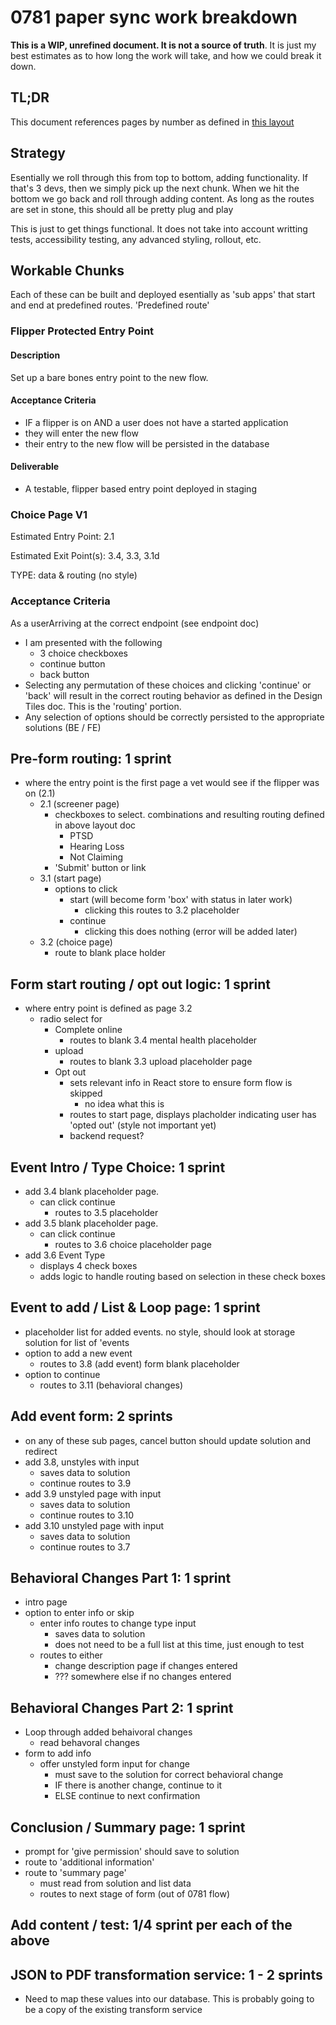 # 0781 paper sync work breakdown

**This is a WIP, unrefined document. It is not a source of truth**. It is just my best estimates as to how long the work will take, and how we could break it down.

## TL;DR

This document references pages by number as defined in [this layout](https://www.figma.com/design/r3Aj9FtLFS989mlVeBsgJg/0781-Redesign?node-id=9250-79571&node-type=section&t=coFOPPvO8yrT5Pcq-0)

## Strategy
Esentially we roll through this from top to bottom, adding functionality. If that's 3 devs, then we simply pick up the next chunk. When we hit the bottom we go back and roll through adding content. As long as the routes are set in stone, this should all be pretty plug and play

This is just to get things functional. It does not take into account writting tests, accessibility testing, any advanced styling, rollout, etc.

## Workable Chunks

Each of these can be built and deployed esentially as 'sub apps' that start and end at predefined routes. 'Predefined route'



### Flipper Protected Entry Point
#### Description
Set up a bare bones entry point to the new flow. 

#### Acceptance Criteria
- IF a flipper is on AND a user does not have a started application
- they will enter the new flow
- their entry to the new flow will be persisted in the database

#### Deliverable
- A testable, flipper based entry point deployed in staging



### Choice Page V1

Estimated Entry Point: 2.1 

Estimated Exit Point(s): 3.4, 3.3, 3.1d

TYPE: data & routing (no style)

### Acceptance Criteria

As a userArriving at the correct endpoint (see endpoint doc)

- I am presented with the following
  - 3 choice checkboxes
  - continue button
  - back button
- Selecting any permutation of these choices and clicking 'continue' or 'back' will result in the correct routing behavior as defined in the Design Tiles doc. This is the 'routing' portion.
- Any selection of options should be correctly persisted to the appropriate solutions (BE / FE)


## Pre-form routing: 1 sprint
- where the entry point is the first page a vet would see if the flipper was on (2.1)
  - 2.1 (screener page)
    - checkboxes to select. combinations and resulting routing defined in above layout doc
      - PTSD
      - Hearing Loss
      - Not Claiming
    - 'Submit' button or link
  - 3.1 (start page)
    - options to click
      - start (will become form 'box' with status in later work)
        - clicking this routes to 3.2 placeholder
      - continue
        - clicking this does nothing (error will be added later)
  - 3.2 (choice page)
    - route to blank place holder

## Form start routing / opt out logic: 1 sprint
- where entry point is defined as page 3.2
  - radio select for 
    - Complete online
      - routes to blank 3.4 mental health placeholder
    - upload
      - routes to blank 3.3 upload placeholder page
    - Opt out
      - sets relevant info in React store to ensure form flow is skipped
        - no idea what this is
      - routes to start page, displays placholder indicating user has 'opted out' (style not important yet)
      - backend request?

## Event Intro / Type Choice: 1 sprint
- add 3.4 blank placeholder page. 
  - can click continue
    - routes to 3.5 placeholder
- add 3.5 blank placeholder page. 
  - can click continue
    - routes to 3.6 choice placeholder page
- add 3.6 Event Type
  - displays 4 check boxes
  - adds logic to handle routing based on selection in these check boxes

## Event to add / List & Loop page: 1 sprint
- placeholder list for added events. no style, should look at storage solution for list of 'events
- option to add a new event
  - routes to 3.8 (add event) form blank placeholder
- option to continue
  - routes to 3.11 (behavioral changes)

## Add event form: 2 sprints
- on any of these sub pages, cancel button should update solution and redirect
- add 3.8, unstyles with input
  - saves data to solution
  - continue routes to 3.9
- add 3.9 unstyled page with input
  - saves data to solution
  - continue routes to 3.10
- add 3.10 unstyled page with input
  - saves data to solution
  - continue routes to 3.7

## Behavioral Changes Part 1: 1 sprint
- intro page
- option to enter info or skip
  - enter info routes to change type input
    - saves data to solution
    - does not need to be a full list at this time, just enough to test
  - routes to either
    - change description page if changes entered
    - ??? somewhere else if no changes entered

## Behavioral Changes Part 2: 1 sprint
- Loop through added behaivoral changes
  - read behavoral changes
- form to add info
  - offer unstyled form input for change
    - must save to the solution for correct behavioral change
    - IF there is another change, continue to it
    - ELSE continue to next confirmation

## Conclusion / Summary page: 1 sprint
- prompt for 'give permission' should save to solution
- route to 'additional information'
- route to 'summary page'
  - must read from solution and list data
  - routes to next stage of form (out of 0781 flow)

## Add content / test: 1/4 sprint per each of the above

## JSON to PDF transformation service: 1 - 2 sprints
- Need to map these values into our database. This is probably going to be a copy of the existing 
  transform service


